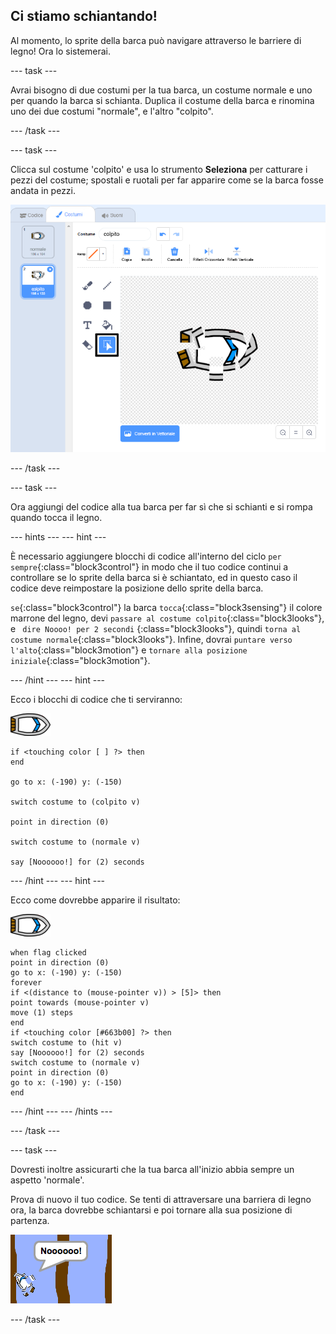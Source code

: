 ## Ci stiamo schiantando!

Al momento, lo sprite della barca può navigare attraverso le barriere di legno! Ora lo sistemerai.

--- task ---

Avrai bisogno di due costumi per la tua barca, un costume normale e uno per quando la barca si schianta. Duplica il costume della barca e rinomina uno dei due costumi "normale", e l'altro "colpito".

--- /task ---

--- task ---

Clicca sul costume 'colpito' e usa lo strumento **Seleziona** per catturare i pezzi del costume; spostali e ruotali per far apparire come se la barca fosse andata in pezzi.

![schermata](images/boat-hit-costume-annotated.png)

--- /task ---

--- task ---

Ora aggiungi del codice alla tua barca per far sì che si schianti e si rompa quando tocca il legno.

--- hints --- --- hint ---

È necessario aggiungere blocchi di codice all'interno del ciclo `per sempre`{:class="block3control"} in modo che il tuo codice continui a controllare se lo sprite della barca si è schiantato, ed in questo caso il codice deve reimpostare la posizione dello sprite della barca.

`se`{:class="block3control"} la barca `tocca`{:class="block3sensing"} il colore marrone del legno, devi `passare al costume colpito`{:class="block3looks"}, e ` dire Noooo! per 2 secondi` {:class="block3looks"}, quindi `torna al costume normale`{:class="block3looks"}. Infine, dovrai `puntare verso l'alto`{:class="block3motion"} e `tornare alla posizione iniziale`{:class="block3motion"}.

--- /hint --- --- hint ---

Ecco i blocchi di codice che ti serviranno:

![sprite barca](images/boat_resize.png)

```blocks3
if <touching color [ ] ?> then
end

go to x: (-190) y: (-150)

switch costume to (colpito v)

point in direction (0)

switch costume to (normale v)

say [Noooooo!] for (2) seconds
```

--- /hint --- --- hint ---

Ecco come dovrebbe apparire il risultato:

![sprite barca](images/boat_resize.png)

```blocks3
when flag clicked
point in direction (0)
go to x: (-190) y: (-150)
forever
if <(distance to (mouse-pointer v)) > [5]> then
point towards (mouse-pointer v)
move (1) steps
end
if <touching color [#663b00] ?> then
switch costume to (hit v)
say [Noooooo!] for (2) seconds
switch costume to (normale v)
point in direction (0)
go to x: (-190) y: (-150)
end
```

--- /hint --- --- /hints ---

--- /task ---

--- task ---

Dovresti inoltre assicurarti che la tua barca all'inizio abbia sempre un aspetto 'normale'.

Prova di nuovo il tuo codice. Se tenti di attraversare una barriera di legno ora, la barca dovrebbe schiantarsi e poi tornare alla sua posizione di partenza.

![schermata](images/boat-crash.png)

--- /task ---
